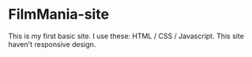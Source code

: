 # FilmMania-site
This is my first basic site. I use these: HTML / CSS / Javascript. This site haven't responsive design.
